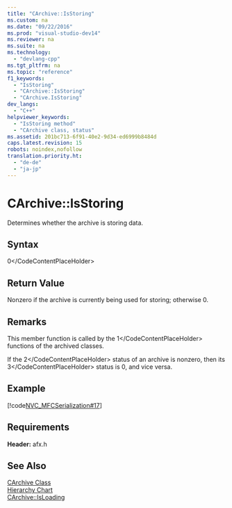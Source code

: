```yaml
---
title: "CArchive::IsStoring"
ms.custom: na
ms.date: "09/22/2016"
ms.prod: "visual-studio-dev14"
ms.reviewer: na
ms.suite: na
ms.technology: 
  - "devlang-cpp"
ms.tgt_pltfrm: na
ms.topic: "reference"
f1_keywords: 
  - "IsStoring"
  - "CArchive::IsStoring"
  - "CArchive.IsStoring"
dev_langs: 
  - "C++"
helpviewer_keywords: 
  - "IsStoring method"
  - "CArchive class, status"
ms.assetid: 201bc713-6f91-40e2-9d34-ed6999b8484d
caps.latest.revision: 15
robots: noindex,nofollow
translation.priority.ht: 
  - "de-de"
  - "ja-jp"
---
```

# CArchive::IsStoring
Determines whether the archive is storing data.  
  
## Syntax  
  
<CodeContentPlaceHolder>0\</CodeContentPlaceHolder>  
## Return Value  
 Nonzero if the archive is currently being used for storing; otherwise 0.  
  
## Remarks  
 This member function is called by the <CodeContentPlaceHolder>1\</CodeContentPlaceHolder> functions of the archived classes.  
  
 If the <CodeContentPlaceHolder>2\</CodeContentPlaceHolder> status of an archive is nonzero, then its <CodeContentPlaceHolder>3\</CodeContentPlaceHolder> status is 0, and vice versa.  
  
## Example  
 [!code[NVC_MFCSerialization#17](../vs140/codesnippet/CPP/carchive--isstoring_1.cpp)]  
  
## Requirements  
 **Header:** afx.h  
  
## See Also  
 [CArchive Class](../vs140/carchive-class.md)   
 [Hierarchy Chart](../vs140/hierarchy-chart.md)   
 [CArchive::IsLoading](../vs140/carchive--isloading.md)